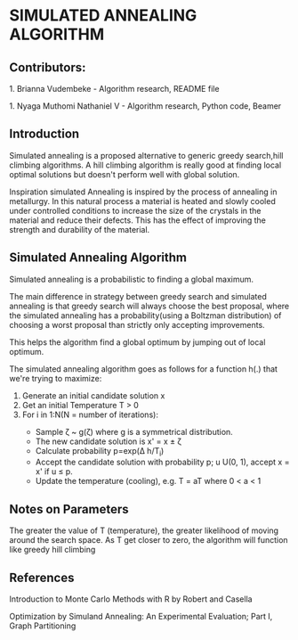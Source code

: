 # SIMULATED ANNEALING ALGORITHM
## Contributors:
<p>1. Brianna Vudembeke - Algorithm research, README file </p>
<p>1. Nyaga Muthomi Nathaniel V - Algorithm research, Python code, Beamer </p>

## Introduction
<p> Simulated annealing is a proposed alternative to generic greedy search,hill climbing algorithms. A hill climbing algorithm is really good at finding local optimal solutions but doesn't perform well with global solution.</p>
<p> Inspiration simulated Annealing is inspired by the process of annealing in metallurgy. In this natural process a material is heated and slowly cooled under controlled conditions to increase the size of the crystals in the material and reduce their defects. This has the effect of improving the strength and durability of the material. </p>

## Simulated Annealing Algorithm
<p> Simulated annealing is a probabilistic to finding a global maximum. </p>
<p> The main difference in strategy between greedy search and simulated annealing is that greedy search will always choose the best proposal, where the simulated annealing has a probability(using a Boltzman distribution) of choosing a worst proposal than strictly only accepting improvements. </p>
<p> This helps the algorithm find a global optimum by jumping out of local optimum. </p>
<p> The simulated annealing algorithm goes as follows for a function h(.) that we're trying to maximize:  </p>
<ol>
    <li>Generate an initial candidate solution x</li>
    <li>Get an initial Temperature T > 0</li>
    <li>For i in 1:N(N = number of iterations):</li>
    <ul>
    <li>Sample ζ ~ g(ζ) where g is a symmetrical distribution.</li>
    <li>The new candidate solution is x' = x ± ζ </li>
    <li>Calculate probability p=exp(Δ h/T<sub>i</sub>)</li>
    <li>Accept the candidate solution with probability p; u U(0, 1), accept x = x' if u ≤ p.</li>
    <li>Update the temperature (cooling), e.g. T = aT where 0 < a < 1</li>
</ul>
</ol>

## Notes on Parameters
<p> The greater the value of T (temperature), the greater likelihood of moving around the search space. As T get closer to zero, the algorithm will function like greedy hill climbing </p>

## References
<p> Introduction to Monte Carlo Methods with R by Robert and Casella  </p>
<p> Optimization by Simuland Annealing: An Experimental Evaluation; Part I, Graph Partitioning  </p>
